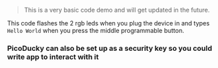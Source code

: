 > This is a very basic code demo and will get updated in the future.

This code flashes the 2 rgb leds when you plug the device in and types `Hello World` when you press the middle programmable button.


### PicoDucky can also be set up as a security key so you could write app to interact with it
